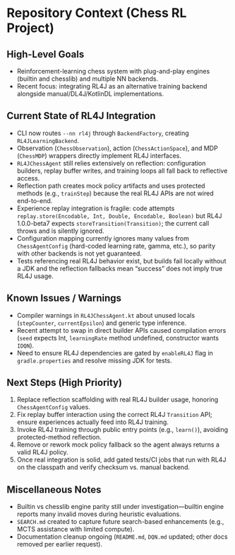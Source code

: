 # Repository Context (Chess RL Project)

## High-Level Goals
- Reinforcement-learning chess system with plug-and-play engines (builtin and chesslib) and multiple NN backends.
- Recent focus: integrating RL4J as an alternative training backend alongside manual/DL4J/KotlinDL implementations.

## Current State of RL4J Integration
- CLI now routes `--nn rl4j` through `BackendFactory`, creating `RL4JLearningBackend`.
- Observation (`ChessObservation`), action (`ChessActionSpace`), and MDP (`ChessMDP`) wrappers directly implement RL4J interfaces.
- `RL4JChessAgent` still relies extensively on reflection: configuration builders, replay buffer writes, and training loops all fall back to reflective access.
- Reflection path creates mock policy artifacts and uses protected methods (e.g., `trainStep`) because the real RL4J APIs are not wired end-to-end.
- Experience replay integration is fragile: code attempts `replay.store(Encodable, Int, Double, Encodable, Boolean)` but RL4J 1.0.0-beta7 expects `storeTransition(Transition)`; the current call throws and is silently ignored.
- Configuration mapping currently ignores many values from `ChessAgentConfig` (hard-coded learning rate, gamma, etc.), so parity with other backends is not yet guaranteed.
- Tests referencing real RL4J behavior exist, but builds fail locally without a JDK and the reflection fallbacks mean “success” does not imply true RL4J usage.

## Known Issues / Warnings
- Compiler warnings in `RL4JChessAgent.kt` about unused locals (`stepCounter`, `currentEpsilon`) and generic type inference.
- Recent attempt to swap in direct builder APIs caused compilation errors (`seed` expects Int, `learningRate` method undefined, constructor wants `IDQN`).
- Need to ensure RL4J dependencies are gated by `enableRL4J` flag in `gradle.properties` and resolve missing JDK for tests.

## Next Steps (High Priority)
1. Replace reflection scaffolding with real RL4J builder usage, honoring `ChessAgentConfig` values.
2. Fix replay buffer interaction using the correct RL4J `Transition` API; ensure experiences actually feed into RL4J training.
3. Invoke RL4J training through public entry points (e.g., `learn()`), avoiding protected-method reflection.
4. Remove or rework mock policy fallback so the agent always returns a valid RL4J policy.
5. Once real integration is solid, add gated tests/CI jobs that run with RL4J on the classpath and verify checksum vs. manual backend.

## Miscellaneous Notes
- Builtin vs chesslib engine parity still under investigation—builtin engine reports many invalid moves during heuristic evaluations.
- `SEARCH.md` created to capture future search-based enhancements (e.g., MCTS assistance with limited compute).
- Documentation cleanup ongoing (`README.md`, `DQN.md` updated; other docs removed per earlier request).

